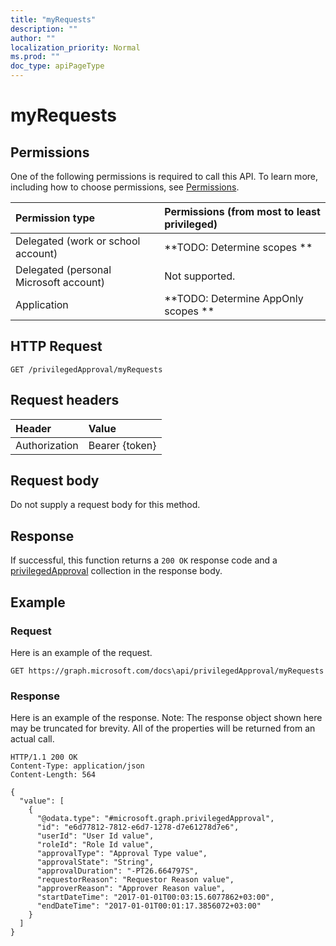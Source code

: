 ```yaml
---
title: "myRequests"
description: ""
author: ""
localization_priority: Normal
ms.prod: ""
doc_type: apiPageType
---
```


# myRequests



## Permissions
One of the following permissions is required to call this API. To learn more, including how to choose permissions, see [Permissions](/concepts/permissions-reference.md).

|Permission type|Permissions (from most to least privileged)|
|:---|:---|
|Delegated (work or school account)|**TODO: Determine scopes **|
|Delegated (personal Microsoft account)|Not supported.|
|Application|**TODO: Determine AppOnly scopes **|

## HTTP Request
<!-- {
  "blockType": "ignored"
}
-->
``` http
GET /privilegedApproval/myRequests
```

## Request headers
|Header|Value|
|:---|:---|
|Authorization|Bearer {token}|

## Request body
Do not supply a request body for this method.

## Response
If successful, this function returns a `200 OK` response code and a [privilegedApproval](../resources/privilegedApproval.md) collection in the response body.

## Example

### Request
Here is an example of the request.
<!-- {
  "blockType": "request",
  "name": "privilegedapproval_myrequests"
}
-->
``` http
GET https://graph.microsoft.com/docs\api/privilegedApproval/myRequests
```

### Response
Here is an example of the response. Note: The response object shown here may be truncated for brevity. All of the properties will be returned from an actual call.
<!-- {
  "blockType": "response",
  "truncated": true,
  "@odata.type": "collection(microsoft.graph.privilegedapproval)"
}
-->
``` http
HTTP/1.1 200 OK
Content-Type: application/json
Content-Length: 564

{
  "value": [
    {
      "@odata.type": "#microsoft.graph.privilegedApproval",
      "id": "e6d77812-7812-e6d7-1278-d7e61278d7e6",
      "userId": "User Id value",
      "roleId": "Role Id value",
      "approvalType": "Approval Type value",
      "approvalState": "String",
      "approvalDuration": "-PT26.664797S",
      "requestorReason": "Requestor Reason value",
      "approverReason": "Approver Reason value",
      "startDateTime": "2017-01-01T00:03:15.6077862+03:00",
      "endDateTime": "2017-01-01T00:01:17.3856072+03:00"
    }
  ]
}
```

